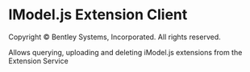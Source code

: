 # IModel.js Extension Client

Copyright © Bentley Systems, Incorporated. All rights reserved.

Allows querying, uploading and deleting iModel.js extensions from the Extension Service
